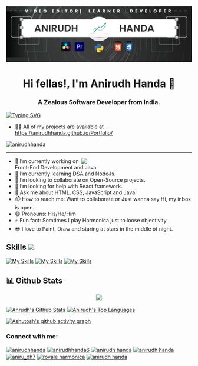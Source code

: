 ![](https://github.com/AnirudhHanda/AnirudhHanda/blob/main/banner.png) 

<h1 align="center">Hi fellas!, I'm Anirudh Handa 👋</h1>
<h3 align="center">A Zealous Software Developer from India.</h3>

[![Typing SVG](https://readme-typing-svg.demolab.com/?lines=Developer;Java+Enthusiast;Learning+DSA;Video+Editor&center=true&width=500&height=100&size=30&duration=3800)](https://git.io/typing-svg)
- 👨‍💻 All of my projects are available at https://anirudhhanda.github.io/Portfolio/
<p align="left"> <img src="https://komarev.com/ghpvc/?username=anirudhhanda&label=Profile%20views&color=0e75b6&style=flat" alt="anirudhhanda" /> </p>
<hr>
<img src="https://github.com/AnirudhHanda/AnirudhHanda/blob/main/active_2.gif" width="300" align="right">


- 🔭 I’m currently working on Front-End Development and Java.
- 🌱 I’m currently learning DSA and NodeJs.
- 👯 I’m looking to collaborate on Open-Source projects.
- 🤔 I’m looking for help with React framework.
- 💬 Ask me about HTML, CSS, JavaScript and Java.
- 📫 How to reach me: Want to collaborate or Just wanna say Hi, my inbox is open. 
- 😄 Pronouns: His/He/Him
- ⚡ Fun fact: Somtimes I play Harmonica just to loose objectivity.
- 😎 I love to Paint, Draw and staring at stars in the middle of night.


<h2 align="left">Skills <img src = "https://media2.giphy.com/media/QssGEmpkyEOhBCb7e1/giphy.gif?cid=ecf05e47a0n3gi1bfqntqmob8g9aid1oyj2wr3ds3mg700bl&rid=giphy.gif" width = 32px></h2>

[![My Skills](https://skillicons.dev/icons?i=c,cpp,html,css,js,bootstrap,py)](https://skillicons.dev)
[![My Skills](https://skillicons.dev/icons?i=materialui,ps,figma,vscode,git,github,mysql)](https://skillicons.dev)
[![My Skills](https://skillicons.dev/icons?i=gcp,ae,azure,pr,php)](https://skillicons.dev)

## 📊 Github Stats

<p align="center">
    <a href="http://www.github.com/AnirudhHanda"><img src="https://github-readme-streak-stats.herokuapp.com/?user=AnirudhHanda&stroke=ffffff&background=0D1117&ring=5BCDEC&fire=5BCDEC&currStreakNum=ffffff&currStreakLabel=5BCDEC&sideNums=ffffff&sideLabels=ffffff&dates=ffffff&hide_border=true" /></a></p>

 <a href="https://github.com/AnirudhHanda"><img alt="Anrudh's Github Stats" src="https://github-readme-stats.vercel.app/api?username=AnirudhHanda&show_icons=true&count_private=true&theme=react&hide_border=true&bg_color=0D1117" /></a>
  <a href="https://github.com/AnirudhHanda"><img alt="Anirudh's Top Languages" src="https://github-readme-stats.vercel.app/api/top-langs/?username=AnirudhHanda&langs_count=8&count_private=true&layout=compact&theme=react&hide_border=true&bg_color=0D1117" width="300px"/></a>
  
[![Ashutosh's github activity graph](https://activity-graph.herokuapp.com/graph?username=AnirudhHanda&theme=react)](https://github.com/ashutosh00710/github-readme-activity-graph)

    
<h3 align="left">Connect with me:</h3>
<p align="left">
<a href="https://dev.to/anirudhhanda" target="blank"><img align="center" src="https://raw.githubusercontent.com/rahuldkjain/github-profile-readme-generator/master/src/images/icons/Social/devto.svg" alt="anirudhhanda" height="35" width="45" /></a>
<a href="https://twitter.com/anirudhhanda6" target="blank"><img align="center" src="https://raw.githubusercontent.com/rahuldkjain/github-profile-readme-generator/master/src/images/icons/Social/twitter.svg" alt="anirudhhanda6" height="35" width="45" /></a>
<a href="https://linkedin.com/in/anirudh handa" target="blank"><img align="center" src="https://raw.githubusercontent.com/rahuldkjain/github-profile-readme-generator/master/src/images/icons/Social/linked-in-alt.svg" alt="anirudh handa" height="35" width="45" /></a>
<a href="https://fb.com/anirudh handa" target="blank"><img align="center" src="https://raw.githubusercontent.com/rahuldkjain/github-profile-readme-generator/master/src/images/icons/Social/facebook.svg" alt="anirudh handa" height="35" width="45" /></a>
<a href="https://instagram.com/aniru_dh7" target="blank"><img align="center" src="https://raw.githubusercontent.com/rahuldkjain/github-profile-readme-generator/master/src/images/icons/Social/instagram.svg" alt="aniru_dh7" height="35" width="45" /></a>
<a href="https://www.youtube.com/c/royale harmonica" target="blank"><img align="center" src="https://raw.githubusercontent.com/rahuldkjain/github-profile-readme-generator/master/src/images/icons/Social/youtube.svg" alt="royale harmonica" height="35" width="45" /></a>
<a href="https://www.hackerrank.com/anirudh handa" target="blank"><img align="center" src="https://raw.githubusercontent.com/rahuldkjain/github-profile-readme-generator/master/src/images/icons/Social/hackerrank.svg" alt="anirudh handa" height="35" width="45" /></a>
</p>


    


